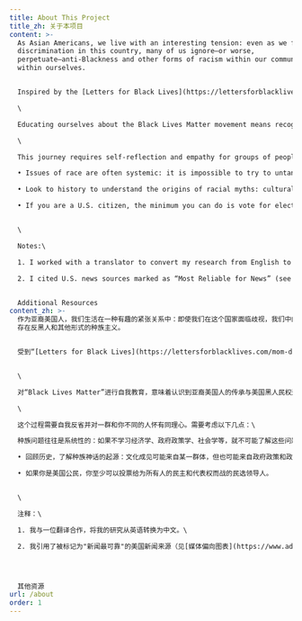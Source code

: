 ```yaml
---
title: About This Project
title_zh: 关于本项目
content: >-
  As Asian Americans, we live with an interesting tension: even as we face
  discrimination in this country, many of us ignore—or worse,
  perpetuate—anti-Blackness and other forms of racism within our communities and
  within ourselves.


  Inspired by the [Letters for Black Lives](https://lettersforblacklives.com/mom-dad-uncle-auntie-grandfather-grandmother-family-c7525176ed14) project, I wanted a resource that communicated the intention behind the Black Lives Matter movement, but also dug deeper to examine where the stereotypes and biases in our community come from. I created this site to summarize some of those complex socioeconomic concepts in a more accessible, factual way.\

  \

  Educating ourselves about the Black Lives Matter movement means recognizing how intertwined the Asian American legacy is with that of Black civil rights movements in America. And, educating ourselves means fighting for our own civil rights, the future of civic engagement, and intergenerational dialogue.\

  \

  This journey requires self-reflection and empathy for groups of people who are not like you. A few things to consider:\

  • Issues of race are often systemic: it is impossible to try to untangle any one of these issues without also learning about economics, government policies, sociology, and so on.\

  • Look to history to understand the origins of racial myths: cultural stereotypes can come from groups of people, but it can also come from government policies and politics.\

  • If you are a U.S. citizen, the minimum you can do is vote for elected leaders who fight for democracy and representation for all.


  \

  Notes:\

  1. I worked with a translator to convert my research from English to Chinese.\

  2. I cited U.S. news sources marked as “Most Reliable for News” (see [the Media Bias Chart](https://www.adfontesmedia.com/interactive-media-bias-chart/)). In today’s era of disinformation, these sources provide more objective, trusted reporting.


  Additional Resources
content_zh: >-
  作为亚裔美国人，我们生活在一种有趣的紧张关系中：即使我们在这个国家面临歧视，我们中的许多人也会忽视 - 或者更糟糕的是，在我们的社区和我们自己内部 -
  存在反黑人和其他形式的种族主义。


  受到“[Letters for Black Lives](https://lettersforblacklives.com/mom-dad-uncle-auntie-grandfather-grandmother-family-c7525176ed14)”项目的启发，我希望获得一种资源，传达“Black Lives Matter”背后的意图，但同时更深入地研究我们社区中陈旧的定型观念和偏见。我创建此站点的目的是为了以一种更容易理解、更真实的方式总结一些复杂的社会经济概念。


  \

  对“Black Lives Matter”进行自我教育，意味着认识到亚裔美国人的传承与美国黑人民权运动是多么交织在一起。而且，自我教育意味着为我们自己的公民权利、公民参与的未来和代际对话而战。\

  \

  这个过程需要自我反省并对一群和你不同的人怀有同理心。需要考虑以下几点：\

  种族问题往往是系统性的：如果不学习经济学、政府政策学、社会学等，就不可能了解这些问题中的任何一个。\

  • 回顾历史，了解种族神话的起源：文化成见可能来自某一群体，但也可能来自政府政策和政治。\

  • 如果你是美国公民，你至少可以投票给为所有人的民主和代表权而战的民选领导人。


  \

  注释：\

  1. 我与一位翻译合作，将我的研究从英语转换为中文。\

  2. 我引用了被标记为"新闻最可靠"的美国新闻来源（见[媒体偏向图表](https://www.adfontesmedia.com/interactive-media-bias-chart/)）。在当今充斥着虚假信息的时代，这些来源提供了更客观、更值得信赖的报告。




  其他资源
url: /about
order: 1
---
```


